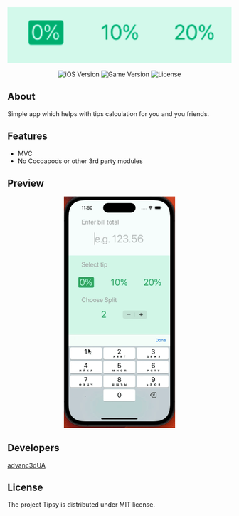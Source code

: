 <p align="center">
      <img src="https://github.com/advanc3dUA/Tipsy/raw/master/ReadmeHelper/logo.png" alt= "project Logo" height="125">
</p>

<p align="center">
   <img src="https://img.shields.io/badge/iOS-13.0%2B-blueviolet" alt="iOS Version">
   <img src="https://img.shields.io/badge/Version-1.0-blue" alt="Game Version">
   <img src="https://img.shields.io/badge/License-MIT-source" alt="License">
</p>

## About
Simple app which helps with tips calculation for you and you friends.

## Features
- MVC
- No Cocoapods or other 3rd party modules

## Preview

<p align="center">
      <img src="https://github.com/advanc3dUA/Tipsy/raw/master/ReadmeHelper/preview.gif" alt= "Preview" width="250">
</p>


## Developers
[advanc3dUA](https://github.com/advanc3dUA)

## License
The project Tipsy is distributed under MIT license.
